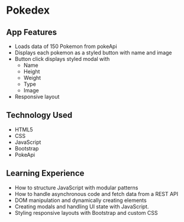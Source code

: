 # Pokedex

## App Features

-   Loads data of 150 Pokemon from pokeApi
-   Displays each pokemon as a styled button with name and image
-   Button click displays styled modal with
    -   Name
    -   Height
    -   Weight
    -   Type
    -  Image
-   Responsive layout

## Technology Used

-   HTML5
-   CSS
-   JavaScript
-   Bootstrap
-   PokeApi

## Learning Experience

-   How to structure JavaScript with modular patterns
-   How to handle asynchronous code and fetch data from a REST API
-   DOM manipulation and dynamically creating elements
-   Creating modals and handling UI state with JavaScript.
-   Styling responsive layouts with Bootstrap and custom CSS
